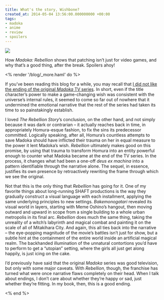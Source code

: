 ```yaml
---
title: What's the story, Wishbone?
created_at: 2014-05-04 13:56:00.000000000 +00:00
tags:
- madoka
- anime
- review
- spoilers
---
```


![](/blog/media/tumblr_inline_n51wagKaUe1qhcb4p.jpg)

How *Madoka: Rebellion* shows that patching isn’t just for video games,
and why that’s a good thing, after the break. Spoilers ahoy!

<% render '/blog/_more.haml' do %>

If you’ve been reading this blog for a while, you may recall that [I did
not like the ending of the original *Madoka* TV
series](/blog/posts/46217750620.html). In short, even if the
title character’s power to make a game-changing wish was consistent with
the universe’s internal rules, it seemed to come so far out of nowhere
that it undermined the emotional narrative that the rest of the series
had taken its time to so painstakingly establish.

I loved *The Rebellion Story*’s conclusion, on the other hand, and not
simply because it was dark or contrarian – it actually reaches back in
time, in appropriately Homura-esque fashion, to fix the sins its
predecessor committed. Logically speaking, after all, Homura’s countless
attempts to save Madoka should have inflicted their trauma on her in
equal measure to the power it lent Madoka’s wish. *Rebellion* ultimately
makes good on this promise, by using that trauma to transform Homura
into an entity powerful enough to counter what Madoka became at the end
of the TV series. In the process, it changes what had been a one-off
*deus ex machina* into a pattern identifiable through the narrative
alone. The sequel, in essence, justifies its own presence by
retroactively rewriting the frame through which we see the original.

Not that this is the only thing that *Rebellion* has going for it. One
of my favorite things about long-running SHAFT productions is the way
they gradually construct a visual language with each installment,
applying the same underlying principles to new settings.
*Bakemonogatari* revealed its visual world in layers, starting with Meme
Oshino’s hangout, then moving outward and upward in scope from a single
building to a whole urban metropolis in its final arc. *Rebellion* does
much the same thing, taking the unreality of a witch’s labyrinth and
magical combat and painting it on the scale of all of Mitakihara City.
And again, this all ties back into the narrative – the eye-popping
magnitude of the movie’s battles isn’t just for show, but a subtle hint
at the containment of the entire world inside an artificial magical
realm. The backhanded illumination of the unnatural contortions you’d
have to perform to get a “utopian” setting, where the girls all just get
along happily, is just icing on the cake.

I’d previously have said that the original *Madoka* series was good
television, but only with some major caveats. With *Rebellion*, though,
the franchise has turned what were once narrative flaws completely on
their head. When I talk about endings, I don’t care about whether
they’re happy or sad, just whether they’re fitting. In my book, then,
this is a good ending.

<% end %>
